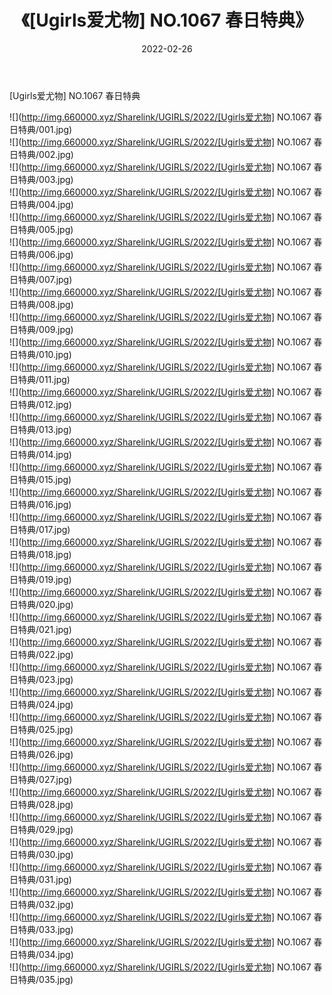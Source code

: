 ﻿---
layout: post
title:  《[Ugirls爱尤物] NO.1067 春日特典》
date:   2022-02-26
img: http://img.660000.xyz/Sharelink/UGIRLS/2022/[Ugirls爱尤物] NO.1067 春日特典/000.jpg
categories: [美女, 清纯, 唯美]
---

[Ugirls爱尤物] NO.1067 春日特典

 ![](http://img.660000.xyz/Sharelink/UGIRLS/2022/[Ugirls爱尤物] NO.1067 春日特典/001.jpg) <br>![](http://img.660000.xyz/Sharelink/UGIRLS/2022/[Ugirls爱尤物] NO.1067 春日特典/002.jpg) <br>![](http://img.660000.xyz/Sharelink/UGIRLS/2022/[Ugirls爱尤物] NO.1067 春日特典/003.jpg) <br>![](http://img.660000.xyz/Sharelink/UGIRLS/2022/[Ugirls爱尤物] NO.1067 春日特典/004.jpg) <br>![](http://img.660000.xyz/Sharelink/UGIRLS/2022/[Ugirls爱尤物] NO.1067 春日特典/005.jpg) <br>![](http://img.660000.xyz/Sharelink/UGIRLS/2022/[Ugirls爱尤物] NO.1067 春日特典/006.jpg) <br>![](http://img.660000.xyz/Sharelink/UGIRLS/2022/[Ugirls爱尤物] NO.1067 春日特典/007.jpg) <br>![](http://img.660000.xyz/Sharelink/UGIRLS/2022/[Ugirls爱尤物] NO.1067 春日特典/008.jpg) <br>![](http://img.660000.xyz/Sharelink/UGIRLS/2022/[Ugirls爱尤物] NO.1067 春日特典/009.jpg) <br>![](http://img.660000.xyz/Sharelink/UGIRLS/2022/[Ugirls爱尤物] NO.1067 春日特典/010.jpg) <br>![](http://img.660000.xyz/Sharelink/UGIRLS/2022/[Ugirls爱尤物] NO.1067 春日特典/011.jpg) <br>![](http://img.660000.xyz/Sharelink/UGIRLS/2022/[Ugirls爱尤物] NO.1067 春日特典/012.jpg) <br>![](http://img.660000.xyz/Sharelink/UGIRLS/2022/[Ugirls爱尤物] NO.1067 春日特典/013.jpg) <br>![](http://img.660000.xyz/Sharelink/UGIRLS/2022/[Ugirls爱尤物] NO.1067 春日特典/014.jpg) <br>![](http://img.660000.xyz/Sharelink/UGIRLS/2022/[Ugirls爱尤物] NO.1067 春日特典/015.jpg) <br>![](http://img.660000.xyz/Sharelink/UGIRLS/2022/[Ugirls爱尤物] NO.1067 春日特典/016.jpg) <br>![](http://img.660000.xyz/Sharelink/UGIRLS/2022/[Ugirls爱尤物] NO.1067 春日特典/017.jpg) <br>![](http://img.660000.xyz/Sharelink/UGIRLS/2022/[Ugirls爱尤物] NO.1067 春日特典/018.jpg) <br>![](http://img.660000.xyz/Sharelink/UGIRLS/2022/[Ugirls爱尤物] NO.1067 春日特典/019.jpg) <br>![](http://img.660000.xyz/Sharelink/UGIRLS/2022/[Ugirls爱尤物] NO.1067 春日特典/020.jpg) <br>![](http://img.660000.xyz/Sharelink/UGIRLS/2022/[Ugirls爱尤物] NO.1067 春日特典/021.jpg) <br>![](http://img.660000.xyz/Sharelink/UGIRLS/2022/[Ugirls爱尤物] NO.1067 春日特典/022.jpg) <br>![](http://img.660000.xyz/Sharelink/UGIRLS/2022/[Ugirls爱尤物] NO.1067 春日特典/023.jpg) <br>![](http://img.660000.xyz/Sharelink/UGIRLS/2022/[Ugirls爱尤物] NO.1067 春日特典/024.jpg) <br>![](http://img.660000.xyz/Sharelink/UGIRLS/2022/[Ugirls爱尤物] NO.1067 春日特典/025.jpg) <br>![](http://img.660000.xyz/Sharelink/UGIRLS/2022/[Ugirls爱尤物] NO.1067 春日特典/026.jpg) <br>![](http://img.660000.xyz/Sharelink/UGIRLS/2022/[Ugirls爱尤物] NO.1067 春日特典/027.jpg) <br>![](http://img.660000.xyz/Sharelink/UGIRLS/2022/[Ugirls爱尤物] NO.1067 春日特典/028.jpg) <br>![](http://img.660000.xyz/Sharelink/UGIRLS/2022/[Ugirls爱尤物] NO.1067 春日特典/029.jpg) <br>![](http://img.660000.xyz/Sharelink/UGIRLS/2022/[Ugirls爱尤物] NO.1067 春日特典/030.jpg) <br>![](http://img.660000.xyz/Sharelink/UGIRLS/2022/[Ugirls爱尤物] NO.1067 春日特典/031.jpg) <br>![](http://img.660000.xyz/Sharelink/UGIRLS/2022/[Ugirls爱尤物] NO.1067 春日特典/032.jpg) <br>![](http://img.660000.xyz/Sharelink/UGIRLS/2022/[Ugirls爱尤物] NO.1067 春日特典/033.jpg) <br>![](http://img.660000.xyz/Sharelink/UGIRLS/2022/[Ugirls爱尤物] NO.1067 春日特典/034.jpg) <br>![](http://img.660000.xyz/Sharelink/UGIRLS/2022/[Ugirls爱尤物] NO.1067 春日特典/035.jpg) <br>